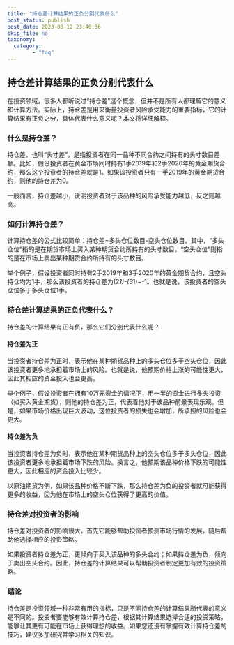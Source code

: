 ```yaml
---
title: "持仓差计算结果的正负分别代表什么"
post_status: publish
post_date: 2023-08-12 23:40:36
skip_file: no
taxonomy:
  category:
        - "faq"
---
```


## 持仓差计算结果的正负分别代表什么

在投资领域，很多人都听说过“持仓差”这个概念，但并不是所有人都理解它的意义和计算方法。实际上，持仓差是用来衡量投资者风险承受能力的重要指标，它的计算结果有正负之分，具体代表什么意义呢？本文将详细解释。

### 什么是持仓差？

持仓差，也叫“头寸差”，是指投资者在同一品种不同合约之间持有的头寸数目差额。比如，假设投资者在黄金市场同时持有1手2019年和2手2020年的黄金期货合约，那么这个投资者的持仓差就是1。如果该投资者只有一手2019年的黄金期货合约，则他的持仓差为0。

一般而言，持仓差越小，说明投资者对于该品种的风险承受能力越低，反之则越高。

### 如何计算持仓差？

计算持仓差的公式比较简单：持仓差=多头仓位数目-空头仓位数目。其中，“多头仓位”指的是在期货市场上买入某种期货合约所持有的头寸数目，“空头仓位”则指的是在市场上卖出某种期货合约所持有的头寸数目。

举个例子，假设投资者同时持有2手2019年和3手2020年的黄金期货合约，且空头持仓均为1手，那么该投资者的持仓差为(2*1)-(3*1)=-1。也就是说，该投资者的空头仓位多于多头仓位1手。

### 持仓差计算结果的正负代表什么？

持仓差的计算结果有正有负，那么它们分别代表什么呢？

#### 持仓差为正

当投资者持仓差为正时，表示他在某种期货品种上的多头仓位多于空头仓位，因此该投资者更多地承担着市场上的风险。也就是说，他预期价格上涨的可能性更大，因此其相应的资金投入也会更高。

举个例子，假设投资者在拥有10万元资金的情况下，用一半的资金进行多头投资（如买入黄金期货），则他的持仓差为正，代表着他对于该品种前景表现乐观。但是，如果市场价格出现巨大波动，这位投资者的损失也会增加，所承担的风险也会更大。

#### 持仓差为负

当投资者持仓差为负时，表示他在某种期货品种上的空头仓位多于多头仓位，因此该投资者更多地承担着市场下跌的风险。换言之，他预期该品种价格下跌的可能性更大，因此相应的资金投入比较少。

以原油期货为例，如果该品种价格不断下跌，那么持仓差为负的投资者就可能获得更多的收益，因为他在市场上的空头仓位获得了更高的价值。

### 持仓差对投资者的影响

持仓差对投资者的影响很大，首先它能够帮助投资者预测市场行情的发展，随后帮助他选择相应的投资策略。

如果投资者持仓差为正，更倾向于买入该品种的多头合约；如果持仓差为负，倾向于卖出空头合约。因此，持仓差的计算结果可以帮助投资者制定更加有效的投资策略。

### 结论

持仓差是投资领域一种非常有用的指标，只是不同持仓差的计算结果所代表的意义是不同的。投资者要能够有效计算持仓差，根据其计算结果选择合适的投资策略，能够让其更有可能在市场上获得理想的收益。如果您还没有掌握有效计算持仓差的技巧，建议多加研究并学习相关的知识。
